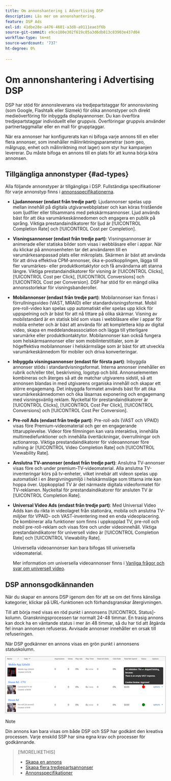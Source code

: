 ```yaml
---
title: Om annonshantering i Advertising DSP
description: Läs mer om annonshantering.
feature: DSP Ads
exl-id: 41dbe28e-a476-4601-a3d8-a9111eae3f6b
source-git-commit: e9ce180e302f619c85a3d6db813c83903e437d04
workflow-type: tm+mt
source-wordcount: '737'
ht-degree: 0%

---
```


# Om annonshantering i Advertising DSP

<!-- add "The Ads View (Dashboard?)" section -->

DSP har stöd för annonsleverans via tredjepartstaggar för annonsvisning (som Google, Flashtalk eller Sizmek) för olika annonstyper och direkt medieöverföring för inbyggda displayannonser. Du kan överföra tredjepartstaggar individuellt eller gruppvis. Överföringar gruppvis använder partnertaggmallar eller en mall för grupptaggar.

<!-- The bulk upload feature requires you to either a) upload DoubleClick and Flashtalking tag sheets or b) download a template, input your tags into the template, and then re-upload the template. -->
<!-- need a list of all supported third-party ad servers; see file in future-tbd folder -->

När era annonser har konfigurerats kan ni bifoga varje annons till en eller flera annonser, som innehåller målinriktningsparametrar (som geo, målgrupp, enhet och målinriktning mot lager) som styr hur kampanjen levererar. Du måste bifoga en annons till en plats för att kunna börja köra annonsen.

## Tillgängliga annonstyper {#ad-types}

Alla följande annonstyper är tillgängliga i DSP. Fullständiga specifikationer för varje annonstyp finns i [annonsspecifikationerna](ad-specs.md).

* **Ljudannonser (endast från tredje part)**: Ljudannonser spelas upp mellan innehåll på digitala utgivarwebbplatser och kan köras fristående som ljudfiler eller tillsammans med pekskärmsannonser. Ljud används bäst för att öka varumärkeskännedomen och engagera en publik på språng. Viktiga prestandaindikatorer för ljud är [!UICONTROL Completion Rate] och [!UICONTROL Cost per Completion].

* **Visningsannonser (endast från tredje part)**: Visningsannonser är animerade eller statiska bilder som visas i webbläsare eller i appar. När du klickar på annonsenheten tar det användaren till en varumärkesanpassad plats eller mikroplats. Skärmen är bäst att använda för att driva effektiva CPM-annonser, öka e-postkopplingen, lägga till fler varumärkes- eller produktkontaktytor och få användarna att stanna längre. Viktiga prestandaindikatorer för visning är [!UICONTROL Clicks], [!UICONTROL Cost per Click], [!UICONTROL Conversions] och [!UICONTROL Cost per Conversion]. DSP har stöd för en mängd olika annonsstorlekar för visningsbanderoller.

* **Mobilannonser (endast från tredje part)**: Mobilannonser kan finnas i förrullningsvideo (VAST, MRAID) eller standardvisningsformat. Mobil pre-roll-video kan spelas upp automatiskt eller spelas upp klick för uppspelning och är bäst för att nå tittare på olika skärmar. Visning av mobilstandard är en statisk bild som visas i webbläsare eller i appar för mobila enheter och är bäst att använda för att komplettera köp av digital video, skapa en meddelandeassociation och lägga till ytterligare varumärke eller produktkontaktytor. Mobilannonser kan också fungera som helskärmsannonser eller som mobilinterstitialer, som är högeffektiva mobilannonser i helskärmsläge som är bäst för att utveckla varumärkeskännedom för mobiler och driva konverteringar.

* **Inbyggda visningsannonser (endast för första part)**: Inbyggda annonser stöds i standardvisningsformat. Interna annonser innehåller en rubrik och/eller titel, beskrivning, logotyp och bild. Annonselementen kombineras och återges så att de matchar utgivarens sidstil, så att annonsen blandas in med utgivarens organiska innehåll och skapar ett större engagemang. Det inbyggda formatet används bäst för att öka varumärkeskännedomen och öka läsarnas exponering och engagemang med visningsvänlig reklam. Nyckeltal för prestandaindikatorer är [!UICONTROL Clicks], [!UICONTROL Cost Per Click], [!UICONTROL Conversions] och [!UICONTROL Cost Per Conversion].

* **Pre-roll Ads (endast från tredje part)**: Pre-roll-ads (VAST och VPAID) visas före Premium-videomaterial och ger en engagerande tittarupplevelse. Videor före filmningen kan vara interaktiva, innehålla multimediefunktioner och innehålla övertäckningar, överrullningar och actionanrop. Viktiga prestandaindikatorer för videoannonser före rullning är [!UICONTROL Video Completion Rate] och [!UICONTROL Viewability Rate].

* **Anslutna TV-annonser (endast från tredje part)**: Anslutna TV-annonser visas före och under premium-TV-videomaterial. Alla anslutna TV-inventeringar körs på tv-enheter, vilket innebär att videon spelas upp automatiskt i en återgivningsmiljö i helskärmsläge som tittarna inte kan hoppa över. Uppkopplad TV är det närmaste digitala videoformatet för TV-reklamen. Nyckeltal för prestandaindikatorer för ansluten TV är [!UICONTROL Completion Rate].

* **Universal Video Ads (endast från tredje part)**: Med Universal Video Adds kan du rikta in videolagret från stationära, mobila och anslutna TV-miljöer för VPAID- och VAST-inventering med en enda videoplacering. De kombinerar alla funktioner som finns i uppkopplad TV, pre-roll och mobil pre-roll-reklam och visas före och under videoinnehåll. Viktiga prestandaindikatorer för universell video är [!UICONTROL Completion Rate] och [!UICONTROL Viewability Rate].

  Universella videoannonser kan bara bifogas till universella videomaterial.

  Mer information om universella videoannonser finns i [Vanliga frågor och svar om universell video](/help/dsp/campaign-management/faq-universal-video.md).

## DSP annonsgodkännanden

När du skapar en annons DSP igenom den för att se om det finns känsliga kategorier, klickar på URL-funktionen och förhandsgranskar återgivningen.

Till att börja med visas en röd punkt i annonsens [!UICONTROL Status]-kolumn. Granskningsprocessen tar normalt 24-48 timmar. En trasig annons kan dock ha en väntande status i mer än 48 timmar, så du har tid att åtgärda fel innan annonsen refuseras. Avvisade annonser innehåller en orsak till refuseringen.

När DSP godkänner en annons visas en grön punkt i annonsens statuskolumn.

![godkännandeindikator i [!UICONTROL Status] kolumn &#x200B;](/help/dsp/assets/ad-approval-status.png)

>[!NOTE]
>
>Din annons kan bara visas om både DSP och SSP har godkänt den kreativa processen. Varje enskild SSP har sina egna krav och processer för godkännande.

>[!MORELIKETHIS]
>
>* [Skapa en annons](ad-create.md)
>* [Skapa flera tredjepartsannonser](ad-create-multiple.md)
>* [Annonsspecifikationer](ad-specs.md)
